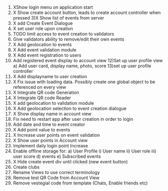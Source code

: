 
1) XShow login menu on  application start
2) X Show create account button, leads to create account controller when pressed
3)X Show list of events from server
4) X add Create Event Dialogue
5) X set user role upon creation
6) TODO limit access to event creation to validators
7) Give validators ability to remove/edit their own events
8) X Add geolocation to events
9) X Add event validation module
10) X Add event registration to users
11) Add registered event display to account view
12)Set up user profile view
	a) Add user card, display name, photo, score
13)set up user profile controller
14) X Add displayname to user creation
15) X Fix issue with loading data. Possibly create one global object to be referenced on every view
16) X Integrate QR code Generation
17) X Integrate QR code Reader
18) X add geolocation to validation module
19) X Add geolocation selection to event creation dialogue
20) X Show display name in account view
21) Fix need to restart app after user creation in order to login
22) Add date and time to event creator
23) X Add point value to events
24) X Increase user points on event validation
25) X Show user points in Account view
26) Implement daily login point Increase
29) Enable offline storage for:
	a) User Profile
		i) User name
		ii) User role
		iii) user score
	d) events
	e) Subscribed events
30) X Hide create event div until clicked (new event button)
31) Create clubs
32) Rename Views to use correct terminology
33) Remove test QR Code from Account View
34) Remove vestegial code from template (Chats, Enable friends etc)
